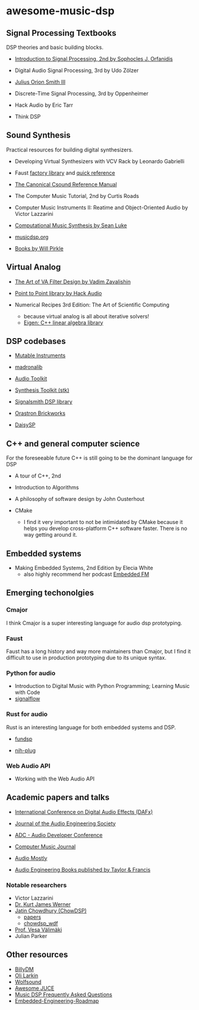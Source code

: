 # awesome-music-dsp

## Signal Processing Textbooks

DSP theories and basic building blocks.

- [Introduction to Signal Processing, 2nd by Sophocles J. Orfanidis](https://eceweb1.rutgers.edu/~orfanidi/intro2sp/2e/)

- Digital Audio Signal Processing, 3rd by Udo Zölzer

- [Julius Orion Smith III](https://ccrma.stanford.edu/~jos/)

- Discrete-Time Signal Processing, 3rd by Oppenheimer

- Hack Audio by Eric Tarr

- Think DSP

## Sound Synthesis

Practical resources for building digital synthesizers.

- Developing Virtual Synthesizers with VCV Rack by Leonardo Gabrielli

- Faust [factory library](https://faustlibraries.grame.fr/) and [quick reference](https://github.com/grame-cncm/faust/blob/master-dev/documentation/faust-quick-reference.pdf)

- [The Canonical Csound Reference Manual](https://www.csounds.com/manual/html/)

- The Computer Music Tutorial, 2nd by Curtis Roads

- Computer Music Instruments II: Reatime and Object-Oriented Audio by Victor Lazzarini

- [Computational Music Synthesis by Sean Luke](https://cs.gmu.edu/~sean/book/synthesis/)

- [musicdsp.org](https://www.musicdsp.org/en/latest/index.html)

- [Books by Will Pirkle](https://www.willpirkle.com/)

## Virtual Analog

- [The Art of VA Filter Design by Vadim Zavalishin](https://www.native-instruments.com/fileadmin/ni_media/downloads/pdf/VAFilterDesign_2.1.2.pdf)

- [Point to Point library by Hack Audio](https://github.com/HackAudio/PointToPoint_LT)

- Numerical Recipes 3rd Edition: The Art of Scientific Computing
    - because virtual analog is all about iterative solvers!
    - [Eigen: C++ linear algebra library](https://eigen.tuxfamily.org/)

## DSP codebases

- [Mutable Instruments](https://github.com/pichenettes/eurorack)

- [madronalib](https://github.com/madronalabs/madronalib)

- [Audio Toolkit](https://github.com/AudioTK/AudioTK)

- [Synthesis Toolkit (stk)](https://github.com/thestk/stk)

- [Signalsmith DSP library](https://signalsmith-audio.co.uk/code/dsp)

- [Orastron Brickworks](https://git.orastron.com/orastron/brickworks)

- [DaisySP](https://github.com/electro-smith/DaisySP)

## C++ and general computer science

For the foreseeable future C++ is still going to be the dominant language for DSP

- A tour of C++, 2nd

- Introduction to Algorithms

- A philosophy of software design by John Ousterhout

- CMake
    - I find it very important to not be intimidated by CMake because it helps you develop cross-platform C++ software faster. There is no way getting around it.


## Embedded systems

- Making Embedded Systems, 2nd Edition by Elecia White
    - also highly recommend her podcast [Embedded FM](https://embedded.fm/)

## Emerging techonolgies

### Cmajor

I think Cmajor is a super interesting language for audio dsp prototyping.

### Faust

Faust has a long history and way more maintainers than Cmajor, but I find it difficult to use in production prototyping due to its unique syntax.

### Python for audio

- Introduction to Digital Music with Python Programming; Learning Music with Code
- [signalflow](https://github.com/ideoforms/signalflow)

### Rust for audio

Rust is an interesting language for both embedded systems and DSP.

- [fundsp](https://github.com/SamiPerttu/fundsp)

- [nih-plug](https://github.com/robbert-vdh/nih-plug)

### Web Audio API

- Working with the Web Audio API

## Academic papers and talks


- [International Conference on Digital Audio Effects (DAFx)](https://dafx.de/)

- [Journal of the Audio Engineering Society](https://aes2.org/publications/journal)

- [ADC - Audio Developer Conference](https://www.youtube.com/@audiodevcon/videos)

- [Computer Music Journal](https://direct.mit.edu/comj)

- [Audio Mostly](https://audiomostly.com/)

- [Audio Engineering Books published by Taylor & Francis](https://www.taylorfrancis.com/search?subject=SCAR7005&context=ubx&sortBy=newest-to-oldest&key=)


### Notable researchers

- Victor Lazzarini
- [Dr. Kurt James Werner](https://ccrma.stanford.edu/~kwerner/)
- [Jatin Chowdhury (ChowDSP)](https://jatinchowdhury18.medium.com/)
    - [papers](https://ccrma.stanford.edu/~jatin/papers/)
    - [chowdsp_wdf](https://github.com/Chowdhury-DSP/chowdsp_wdf)
- [Prof. Vesa Välimäki](https://research.aalto.fi/en/persons/vesa-v%C3%A4lim%C3%A4ki)
- Julian Parker

## Other resources

- [BillyDM](https://github.com/BillyDM/awesome-audio-dsp)
- [Oli Larkin](https://github.com/olilarkin/awesome-musicdsp)
- [Wolfsound](https://thewolfsound.com/resources/)
- [Awesome JUCE](https://github.com/sudara/awesome-juce)
- [Music DSP Frequently Asked Questions](http://sites.music.columbia.edu/cmc/music-dsp/musicdspFAQ.html)
- [Embedded-Engineering-Roadmap](https://github.com/m3y54m/Embedded-Engineering-Roadmap?tab=readme-ov-file)